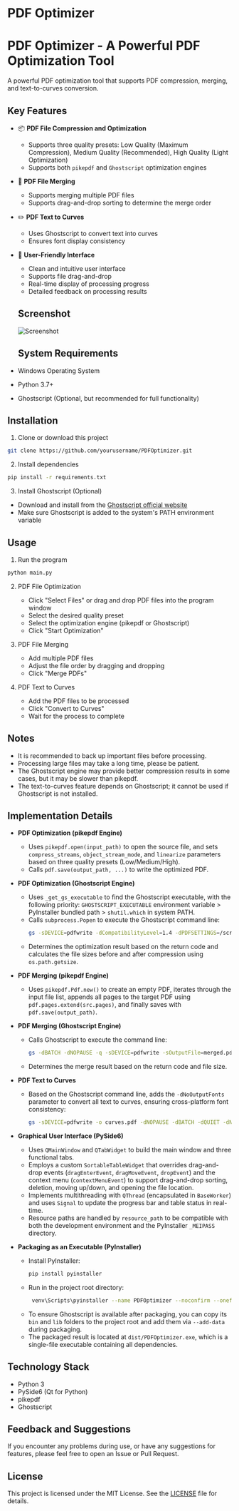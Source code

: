 # PDF Optimizer

# PDF Optimizer - A Powerful PDF Optimization Tool

A powerful PDF optimization tool that supports PDF compression, merging, and text-to-curves conversion.

## Key Features

- 📦 **PDF File Compression and Optimization**
  - Supports three quality presets: Low Quality (Maximum Compression), Medium Quality (Recommended), High Quality (Light Optimization)
  - Supports both `pikepdf` and `Ghostscript` optimization engines

- 🔄 **PDF File Merging**
  - Supports merging multiple PDF files
  - Supports drag-and-drop sorting to determine the merge order

- ✏️ **PDF Text to Curves**
  - Uses Ghostscript to convert text into curves
  - Ensures font display consistency

- 🎨 **User-Friendly Interface**
  - Clean and intuitive user interface
  - Supports file drag-and-drop
  - Real-time display of processing progress
  - Detailed feedback on processing results
  
  ## Screenshot
  
  ![Screenshot](http://pic.mathe.cn/2025/06/21/054a212c338bd.jpg)
  
  ## System Requirements

- Windows Operating System
- Python 3.7+
- Ghostscript (Optional, but recommended for full functionality)

## Installation

1. Clone or download this project
```bash
git clone https://github.com/yourusername/PDFOptimizer.git
```

2. Install dependencies
```bash
pip install -r requirements.txt
```

3. Install Ghostscript (Optional)
- Download and install from the [Ghostscript official website](https://www.ghostscript.com/releases/gsdnld.html)
- Make sure Ghostscript is added to the system's PATH environment variable

## Usage

1. Run the program
```bash
python main.py
```

2. PDF File Optimization
   - Click "Select Files" or drag and drop PDF files into the program window
   - Select the desired quality preset
   - Select the optimization engine (pikepdf or Ghostscript)
   - Click "Start Optimization"

3. PDF File Merging
   - Add multiple PDF files
   - Adjust the file order by dragging and dropping
   - Click "Merge PDFs"

4. PDF Text to Curves
   - Add the PDF files to be processed
   - Click "Convert to Curves"
   - Wait for the process to complete

## Notes

- It is recommended to back up important files before processing.
- Processing large files may take a long time, please be patient.
- The Ghostscript engine may provide better compression results in some cases, but it may be slower than pikepdf.
- The text-to-curves feature depends on Ghostscript; it cannot be used if Ghostscript is not installed.

## Implementation Details

- **PDF Optimization (pikepdf Engine)**
  - Uses `pikepdf.open(input_path)` to open the source file, and sets `compress_streams`, `object_stream_mode`, and `linearize` parameters based on three quality presets (Low/Medium/High).
  - Calls `pdf.save(output_path, ...)` to write the optimized PDF.

- **PDF Optimization (Ghostscript Engine)**
  - Uses `_get_gs_executable` to find the Ghostscript executable, with the following priority: `GHOSTSCRIPT_EXECUTABLE` environment variable > PyInstaller bundled path > `shutil.which` in system PATH.
  - Calls `subprocess.Popen` to execute the Ghostscript command line:
    ```bash
    gs -sDEVICE=pdfwrite -dCompatibilityLevel=1.4 -dPDFSETTINGS=/screen|/ebook|/prepress -dNOPAUSE -dBATCH -dQUIET -sOutputFile=output.pdf input.pdf
    ```
  - Determines the optimization result based on the return code and calculates the file sizes before and after compression using `os.path.getsize`.

- **PDF Merging (pikepdf Engine)**
  - Uses `pikepdf.Pdf.new()` to create an empty PDF, iterates through the input file list, appends all pages to the target PDF using `pdf.pages.extend(src.pages)`, and finally saves with `pdf.save(output_path)`.

- **PDF Merging (Ghostscript Engine)**
  - Calls Ghostscript to execute the command line:
    ```bash
    gs -dBATCH -dNOPAUSE -q -sDEVICE=pdfwrite -sOutputFile=merged.pdf file1.pdf file2.pdf ...
    ```
  - Determines the merge result based on the return code and file size.

- **PDF Text to Curves**
  - Based on the Ghostscript command line, adds the `-dNoOutputFonts` parameter to convert all text to curves, ensuring cross-platform font consistency:
    ```bash
    gs -sDEVICE=pdfwrite -o curves.pdf -dNOPAUSE -dBATCH -dQUIET -dNoOutputFonts input.pdf
    ```

- **Graphical User Interface (PySide6)**
  - Uses `QMainWindow` and `QTabWidget` to build the main window and three functional tabs.
  - Employs a custom `SortableTableWidget` that overrides drag-and-drop events (`dragEnterEvent`, `dragMoveEvent`, `dropEvent`) and the context menu (`contextMenuEvent`) to support drag-and-drop sorting, deletion, moving up/down, and opening the file location.
  - Implements multithreading with `QThread` (encapsulated in `BaseWorker`) and uses `Signal` to update the progress bar and table status in real-time.
  - Resource paths are handled by `resource_path` to be compatible with both the development environment and the PyInstaller `_MEIPASS` directory.

- **Packaging as an Executable (PyInstaller)**
  - Install PyInstaller:
    ```bash
    pip install pyinstaller
    ```
  - Run in the project root directory:
    ```bash
     venv\Scripts\pyinstaller --name PDFOptimizer --noconfirm --onefile --windowed --icon="ui/app.ico" --add-data "ui/style.qss;ui" --add-data "ui/app.ico;ui" main.py
    ```
  - To ensure Ghostscript is available after packaging, you can copy its `bin` and `lib` folders to the project root and add them via `--add-data` during packaging.
  - The packaged result is located at `dist/PDFOptimizer.exe`, which is a single-file executable containing all dependencies.

## Technology Stack

- Python 3
- PySide6 (Qt for Python)
- pikepdf
- Ghostscript

## Feedback and Suggestions

If you encounter any problems during use, or have any suggestions for features, please feel free to open an Issue or Pull Request.

## License

This project is licensed under the MIT License. See the [LICENSE](LICENSE) file for details.
